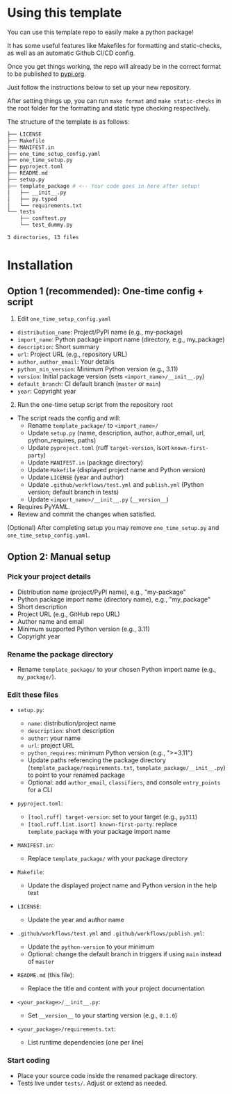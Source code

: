 # Using this template

You can use this template repo to easily make a python package!

It has some useful features like Makefiles for formatting and static-checks, as well as an automatic Github CI/CD config.

Once you get things working, the repo will already be in the correct format to be published to [pypi.org](https://pypi.org/).

Just follow the instructions below to set up your new repository.

After setting things up, you can run `make format` and `make static-checks` in the root folder for the formatting and static type checking respectively.

The structure of the template is as follows:
```bash
├── LICENSE
├── Makefile
├── MANIFEST.in
├── one_time_setup_config.yaml
├── one_time_setup.py
├── pyproject.toml
├── README.md
├── setup.py
├── template_package # <-- Your code goes in here after setup!
│   ├── __init__.py
│   ├── py.typed
│   └── requirements.txt
└── tests
    ├── conftest.py
    └── test_dummy.py

3 directories, 13 files
```

# Installation

## Option 1 (recommended): One-time config + script

1) Edit `one_time_setup_config.yaml`
- `distribution_name`: Project/PyPI name (e.g., my-package)
- `import_name`: Python package import name (directory, e.g., my_package)
- `description`: Short summary
- `url`: Project URL (e.g., repository URL)
- `author`, `author_email`: Your details
- `python_min_version`: Minimum Python version (e.g., 3.11)
- `version`: Initial package version (sets `<import_name>/__init__.py`)
- `default_branch`: CI default branch (`master` or `main`)
- `year`: Copyright year

2) Run the one-time setup script from the repository root
- The script reads the config and will:
  - Rename `template_package/` to `<import_name>/`
  - Update `setup.py` (name, description, author, author_email, url, python_requires, paths)
  - Update `pyproject.toml` (ruff `target-version`, isort `known-first-party`)
  - Update `MANIFEST.in` (package directory)
  - Update `Makefile` (displayed project name and Python version)
  - Update `LICENSE` (year and author)
  - Update `.github/workflows/test.yml` and `publish.yml` (Python version; default branch in tests)
  - Update `<import_name>/__init__.py` (`__version__`)
- Requires PyYAML.
- Review and commit the changes when satisfied.

(Optional) After completing setup you may remove `one_time_setup.py` and `one_time_setup_config.yaml`.

## Option 2: Manual setup

### Pick your project details
- Distribution name (project/PyPI name), e.g., "my-package"
- Python package import name (directory name), e.g., "my_package"
- Short description
- Project URL (e.g., GitHub repo URL)
- Author name and email
- Minimum supported Python version (e.g., 3.11)
- Copyright year

### Rename the package directory
- Rename `template_package/` to your chosen Python import name (e.g., `my_package/`).

### Edit these files
- `setup.py`:
  - `name`: distribution/project name
  - `description`: short description
  - `author`: your name
  - `url`: project URL
  - `python_requires`: minimum Python version (e.g., ">=3.11")
  - Update paths referencing the package directory (`template_package/requirements.txt`, `template_package/__init__.py`) to point to your renamed package
  - Optional: add `author_email`, `classifiers`, and console `entry_points` for a CLI

- `pyproject.toml`:
  - `[tool.ruff] target-version`: set to your target (e.g., `py311`)
  - `[tool.ruff.lint.isort] known-first-party`: replace `template_package` with your package import name

- `MANIFEST.in`:
  - Replace `template_package/` with your package directory

- `Makefile`:
  - Update the displayed project name and Python version in the help text

- `LICENSE`:
  - Update the year and author name

- `.github/workflows/test.yml` and `.github/workflows/publish.yml`:
  - Update the `python-version` to your minimum
  - Optional: change the default branch in triggers if using `main` instead of `master`

- `README.md` (this file):
  - Replace the title and content with your project documentation

- `<your_package>/__init__.py`:
  - Set `__version__` to your starting version (e.g., `0.1.0`)

- `<your_package>/requirements.txt`:
  - List runtime dependencies (one per line)

### Start coding
- Place your source code inside the renamed package directory.
- Tests live under `tests/`. Adjust or extend as needed.
